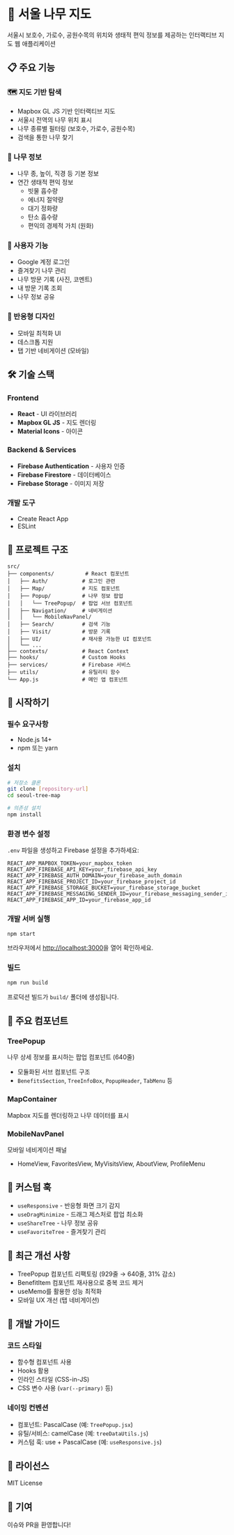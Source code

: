 # 🌳 서울 나무 지도

서울시 보호수, 가로수, 공원수목의 위치와 생태적 편익 정보를 제공하는 인터랙티브 지도 웹 애플리케이션

## 📋 주요 기능

### 🗺️ 지도 기반 탐색
- Mapbox GL JS 기반 인터랙티브 지도
- 서울시 전역의 나무 위치 표시
- 나무 종류별 필터링 (보호수, 가로수, 공원수목)
- 검색을 통한 나무 찾기

### 🌲 나무 정보
- 나무 종, 높이, 직경 등 기본 정보
- 연간 생태적 편익 정보
  - 빗물 흡수량
  - 에너지 절약량
  - 대기 정화량
  - 탄소 흡수량
  - 편익의 경제적 가치 (원화)

### 👤 사용자 기능
- Google 계정 로그인
- 즐겨찾기 나무 관리
- 나무 방문 기록 (사진, 코멘트)
- 내 방문 기록 조회
- 나무 정보 공유

### 📱 반응형 디자인
- 모바일 최적화 UI
- 데스크톱 지원
- 탭 기반 네비게이션 (모바일)

## 🛠️ 기술 스택

### Frontend
- **React** - UI 라이브러리
- **Mapbox GL JS** - 지도 렌더링
- **Material Icons** - 아이콘

### Backend & Services
- **Firebase Authentication** - 사용자 인증
- **Firebase Firestore** - 데이터베이스
- **Firebase Storage** - 이미지 저장

### 개발 도구
- Create React App
- ESLint

## 📁 프로젝트 구조

```
src/
├── components/          # React 컴포넌트
│   ├── Auth/           # 로그인 관련
│   ├── Map/            # 지도 컴포넌트
│   ├── Popup/          # 나무 정보 팝업
│   │   └── TreePopup/  # 팝업 서브 컴포넌트
│   ├── Navigation/     # 네비게이션
│   │   └── MobileNavPanel/
│   ├── Search/         # 검색 기능
│   ├── Visit/          # 방문 기록
│   ├── UI/             # 재사용 가능한 UI 컴포넌트
│   └── ...
├── contexts/           # React Context
├── hooks/              # Custom Hooks
├── services/           # Firebase 서비스
├── utils/              # 유틸리티 함수
└── App.js              # 메인 앱 컴포넌트
```

## 🚀 시작하기

### 필수 요구사항
- Node.js 14+
- npm 또는 yarn

### 설치

```bash
# 저장소 클론
git clone [repository-url]
cd seoul-tree-map

# 의존성 설치
npm install
```

### 환경 변수 설정

`.env` 파일을 생성하고 Firebase 설정을 추가하세요:

```env
REACT_APP_MAPBOX_TOKEN=your_mapbox_token
REACT_APP_FIREBASE_API_KEY=your_firebase_api_key
REACT_APP_FIREBASE_AUTH_DOMAIN=your_firebase_auth_domain
REACT_APP_FIREBASE_PROJECT_ID=your_firebase_project_id
REACT_APP_FIREBASE_STORAGE_BUCKET=your_firebase_storage_bucket
REACT_APP_FIREBASE_MESSAGING_SENDER_ID=your_firebase_messaging_sender_id
REACT_APP_FIREBASE_APP_ID=your_firebase_app_id
```

### 개발 서버 실행

```bash
npm start
```

브라우저에서 [http://localhost:3000](http://localhost:3000)을 열어 확인하세요.

### 빌드

```bash
npm run build
```

프로덕션 빌드가 `build/` 폴더에 생성됩니다.

## 🎨 주요 컴포넌트

### TreePopup
나무 상세 정보를 표시하는 팝업 컴포넌트 (640줄)
- 모듈화된 서브 컴포넌트 구조
- `BenefitsSection`, `TreeInfoBox`, `PopupHeader`, `TabMenu` 등

### MapContainer
Mapbox 지도를 렌더링하고 나무 데이터를 표시

### MobileNavPanel
모바일 네비게이션 패널
- HomeView, FavoritesView, MyVisitsView, AboutView, ProfileMenu

## 🔧 커스텀 훅

- `useResponsive` - 반응형 화면 크기 감지
- `useDragMinimize` - 드래그 제스처로 팝업 최소화
- `useShareTree` - 나무 정보 공유
- `useFavoriteTree` - 즐겨찾기 관리

## 🎯 최근 개선 사항

- TreePopup 컴포넌트 리팩토링 (929줄 → 640줄, 31% 감소)
- BenefitItem 컴포넌트 재사용으로 중복 코드 제거
- useMemo를 활용한 성능 최적화
- 모바일 UX 개선 (탭 네비게이션)

## 📝 개발 가이드

### 코드 스타일
- 함수형 컴포넌트 사용
- Hooks 활용
- 인라인 스타일 (CSS-in-JS)
- CSS 변수 사용 (`var(--primary)` 등)

### 네이밍 컨벤션
- 컴포넌트: PascalCase (예: `TreePopup.jsx`)
- 유틸/서비스: camelCase (예: `treeDataUtils.js`)
- 커스텀 훅: use + PascalCase (예: `useResponsive.js`)

## 📄 라이선스

MIT License

## 👥 기여

이슈와 PR을 환영합니다!
